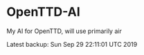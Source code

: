 # OpenTTD-AI
My AI for OpenTTD, will use primarily air

Latest backup: Sun Sep 29 22:11:01 UTC 2019
